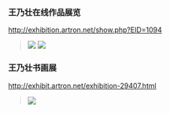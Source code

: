 ### 王乃壮在线作品展览
http://exhibition.artron.net/show.php?EID=1094
>![](http://img.exhibition.artron.net/2012/11/26/21292435648004f6.jpg)
>![](http://img.exhibition.artron.net/2012/11/26/212923593405996c.jpg)
### 王乃壮书画展
http://exhibit.artron.net/exhibition-29407.html
>![](http://img4.artron.net/exhibit/201409/2014092415013270096.jpg)